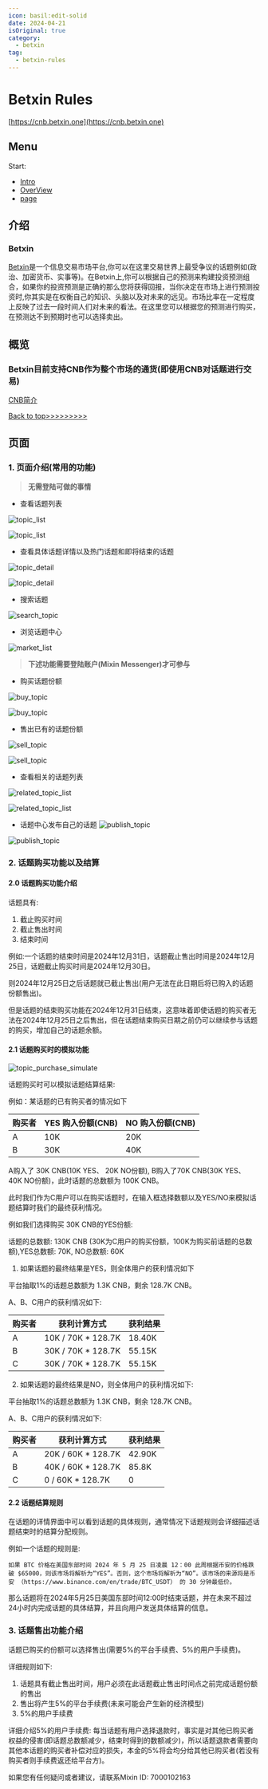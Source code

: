 ```yaml
---
icon: basil:edit-solid
date: 2024-04-21
isOriginal: true
category:
  - betxin
tag:
  - betxin-rules
---
```


# Betxin Rules

[https://cnb.betxin.one](https://cnb.betxin.one)


<span id="top"></span>

## Menu

Start: 
- [Intro](#intro)
- [OverView](#overview)
- [page](#page)

<!-- more -->


<span id="intro"></span>

## 介绍

### Betxin

[Betxin](https://betxin.one)是一个信息交易市场平台,你可以在这里交易世界上最受争议的话题例如(政治、加密货币、实事等)。在Betxin上,你可以根据自己的预测来构建投资预测组合，如果你的投资预测是正确的那么您将获得回报，当你决定在市场上进行预测投资时,你其实是在权衡自己的知识、头脑以及对未来的远见。市场比率在一定程度上反映了过去一段时间人们对未来的看法。在这里您可以根据您的预测进行购买，在预测达不到预期时也可以选择卖出。

<span id="overview"></span>

## 概览

### Betxin目前支持CNB作为整个市场的通货(即使用CNB对话题进行交易)

[CNB简介](https://quill.im/26205/d0a7cb7e-d516-45dd-9676-0d5afc4429f3)

<span id="page"></span>

[Back to top>>>>>>>>>](#top)

## 页面

### 1. 页面介绍(常用的功能)

> **无需登陆可做的事情**

- 查看话题列表

![topic_list](https://image.yanglixin.com/intro_betxin_destop%2Fdestop_topic_list.webp)

![topic_list](https://image.yanglixin.com/intro_betxin_mobile%2Fmobile_topic_list.jpeg)

- 查看具体话题详情以及热门话题和即将结束的话题

![topic_detail](https://image.yanglixin.com/intro_betxin_destop%2Fdestop_topic_info.webp)

![topic_detail](https://image.yanglixin.com/intro_betxin_mobile%2Fmobile_topic_info.webp)

- 搜索话题

![search_topic](https://image.yanglixin.com/intro_betxin_destop%2Fsearch_topic_info.webp)

- 浏览话题中心

![market_list](https://image.yanglixin.com/intro_betxin_destop%2Fdestop_market_list.webp)

> **下述功能需要登陆账户(Mixin Messenger)才可参与**

- 购买话题份额

![buy_topic](https://image.yanglixin.com/intro_betxin_destop%2Fdestop_buy_topic_info.webp)

![buy_topic](https://image.yanglixin.com/intro_betxin_mobile%2Fmobile_buy_topic_info.webp)

- 售出已有的话题份额

![sell_topic](https://image.yanglixin.com/intro_betxin_destop%2Fdestop_sell_topic_info.webp)

![sell_topic](https://image.yanglixin.com/intro_betxin_mobile%2Fmobile_sell_topic_info.webp)

- 查看相关的话题列表

![related_topic_list](https://image.yanglixin.com/intro_betxin_destop%2Fdestop_liked_topic_list.webp)

![related_topic_list](https://image.yanglixin.com/intro_betxin_mobile%2Fmobile_liked_topic_list.webp)

- 话题中心发布自己的话题
![publish_topic](https://image.yanglixin.com/intro_betxin_destop%2Fdestop_publish_topic_market.webp)

![publish_topic](https://image.yanglixin.com/intro_betxin_mobile%2Fmobile_publish_topic_market.webp)


### 2. 话题购买功能以及结算

#### 2.0 话题购买功能介绍

话题具有:
1. 截止购买时间
2. 截止售出时间
3. 结束时间

例如:一个话题的结束时间是2024年12月31日，话题截止售出时间是2024年12月25日，话题截止购买时间是2024年12月30日。

则2024年12月25日之后话题就已截止售出(用户无法在此日期后将已购入的话题份额售出)。

但是话题的结束购买功能在2024年12月31日结束，这意味着即使话题的购买者无法在2024年12月25日之后售出，但在话题结束购买日期之前仍可以继续参与话题的购买，增加自己的话题余额。

#### 2.1 话题购买时的模拟功能

![topic_purchase_simulate](https://image.yanglixin.com/intro_betxin_destop%2Ftopic_purchase_simulate.png)

话题购买时可以模拟话题结算结果:

例如：某话题的已有购买者的情况如下

| 购买者 | YES 购入份额(CNB) | NO 购入份额(CNB) | 
| - | - | - | 
| A | 10K | 20K |
| B | 30K | 40K |

A购入了 30K CNB(10K YES、 20K NO份额), B购入了70K CNB(30K YES、 40K NO份额)，此时话题的总数额为 100K CNB。

此时我们作为C用户可以在购买话题时，在输入框选择数额以及YES/NO来模拟话题结算时我们的最终获利情况。

例如我们选择购买 30K CNB的YES份额:

话题的总数额: 130K CNB (30K为C用户的购买份额，100K为购买前话题的总数额),YES总数额: 70K, NO总数额: 60K

1. 如果话题的最终结果是YES，则全体用户的获利情况如下

平台抽取1%的话题总数额为 1.3K CNB，剩余 128.7K CNB。

A、B、C用户的获利情况如下:

| 购买者 | 获利计算方式 | 获利结果 |
| - | - | - |
| A | 10K / 70K * 128.7K | 18.40K |
| B | 30K / 70K * 128.7K | 55.15K |
| C | 30K / 70K * 128.7K | 55.15K |

2. 如果话题的最终结果是NO，则全体用户的获利情况如下:

平台抽取1%的话题总数额为 1.3K CNB，剩余 128.7K CNB。

A、B、C用户的获利情况如下:

| 购买者 | 获利计算方式 | 获利结果 |
| - | - | - |
| A | 20K / 60K * 128.7K | 42.90K |
| B | 40K / 60K * 128.7K | 85.8K |
| C | 0 / 60K * 128.7K | 0 |


#### 2.2 话题结算规则

在话题的详情界面中可以看到话题的具体规则，通常情况下话题规则会详细描述话题结束时的结算分配规则。

例如一个话题的规则是:

```
如果 BTC 价格在美国东部时间 2024 年 5 月 25 日凌晨 12：00 此周根据币安的价格跌破 $65000，则该市场将解析为“YES”。否则，这个市场将解析为“NO”。该市场的来源将是币安 （https://www.binance.com/en/trade/BTC_USDT） 的 30 分钟最低价。 
```

那么话题将在2024年5月25日美国东部时间12:00时结束话题，并在未来不超过24小时内完成话题的具体结算，并且向用户发送具体结算的信息。

### 3. 话题售出功能介绍

话题已购买的份额可以选择售出(需要5%的平台手续费、5%的用户手续费)。

详细规则如下:

1. 话题具有截止售出时间，用户必须在此话题截止售出时间点之前完成话题份额的售出
2. 售出将产生5%的平台手续费(未来可能会产生新的经济模型)
3. 5%的用户手续费

详细介绍5%的用户手续费: 每当话题有用户选择退款时，事实是对其他已购买者权益的侵害(即话题总数额减少，结束时得到的数额减少)，所以话题退款者需要向其他本话题的购买者补偿对应的损失，本金的5%将会均分给其他已购买者(若没有购买者则手续费返还给平台方)。

如果您有任何疑问或者建议，请联系Mixin ID: 7000102163